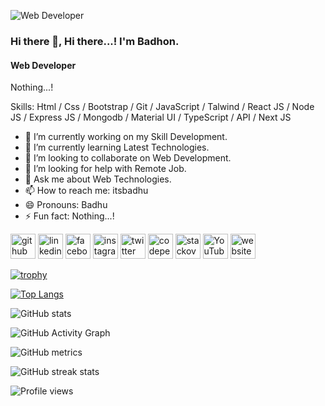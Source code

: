 ![Web Developer](https://blogger.googleusercontent.com/img/b/R29vZ2xl/AVvXsEgpgl2BPwlMaS-V_7v26W9dMb5o9pqbyo5tAkSGNNqaxPfW7cmtoCx-O9me1MxnEPdnEaebs5TF0NTi-oX9c6cYBLskTjQNtrZ_XH1yvU5cf2RWj7V0i3m7ZwRqUhENIXz3BNMxlTiB80VzmOCRE33XMwOa_PtqsPajWI97K4SvqlfYGo_VpV0akUOI/s5184/IMG_7910.JPG)

### Hi there 👋, Hi there...! I'm Badhon.
#### Web Developer

Nothing...!

Skills: Html / Css / Bootstrap / Git / JavaScript / Talwind / React JS / Node JS / Express JS / Mongodb / Material UI / TypeScript / API / Next JS

- 🔭 I’m currently working on my Skill Development. 
- 🌱 I’m currently learning Latest Technologies. 
- 👯 I’m looking to collaborate on Web Development. 
- 🤔 I’m looking for help with Remote Job. 
- 💬 Ask me about Web Technologies. 
- 📫 How to reach me: itsbadhu 
- 😄 Pronouns: Badhu 
- ⚡ Fun fact: Nothing...! 


[<img src='https://cdn.jsdelivr.net/npm/simple-icons@3.0.1/icons/github.svg' alt='github' height='40'>](https://github.com/itsbadhu)  [<img src='https://cdn.jsdelivr.net/npm/simple-icons@3.0.1/icons/linkedin.svg' alt='linkedin' height='40'>](https://www.linkedin.com/in/itsbadhu/)  [<img src='https://cdn.jsdelivr.net/npm/simple-icons@3.0.1/icons/facebook.svg' alt='facebook' height='40'>](https://www.facebook.com/itsbadhu)  [<img src='https://cdn.jsdelivr.net/npm/simple-icons@3.0.1/icons/instagram.svg' alt='instagram' height='40'>](https://www.instagram.com/itsbadhu/)  [<img src='https://cdn.jsdelivr.net/npm/simple-icons@3.0.1/icons/twitter.svg' alt='twitter' height='40'>](https://twitter.com/itsbadhu)  [<img src='https://cdn.jsdelivr.net/npm/simple-icons@3.0.1/icons/codepen.svg' alt='codepen' height='40'>](https://codepen.io/itsbadhu)  [<img src='https://cdn.jsdelivr.net/npm/simple-icons@3.0.1/icons/stackoverflow.svg' alt='stackoverflow' height='40'>](https://stackoverflow.com/users/itsbadhu)  [<img src='https://cdn.jsdelivr.net/npm/simple-icons@3.0.1/icons/youtube.svg' alt='YouTube' height='40'>](https://www.youtube.com/channel/itsbadhu)  [<img src='https://cdn.jsdelivr.net/npm/simple-icons@3.0.1/icons/icloud.svg' alt='website' height='40'>](https://www.itsbadhu.com)  

[![trophy](https://github-profile-trophy.vercel.app/?username=itsbadhu)](https://github.com/ryo-ma/github-profile-trophy)

[![Top Langs](https://github-readme-stats.vercel.app/api/top-langs/?username=itsbadhu)](https://github.com/anuraghazra/github-readme-stats)

![GitHub stats](https://github-readme-stats.vercel.app/api?username=itsbadhu&show_icons=true&count_private=true)  

![GitHub Activity Graph](https://activity-graph.herokuapp.com/graph?username=itsbadhu)  

![GitHub metrics](https://metrics.lecoq.io/itsbadhu)  

![GitHub streak stats](https://streak-stats.demolab.com/?user=itsbadhu)  

![Profile views](https://gpvc.arturio.dev/itsbadhu)  
